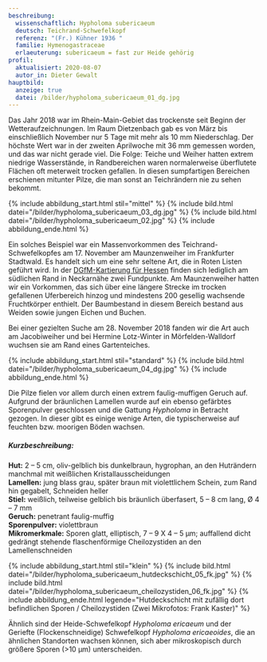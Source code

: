 ```yaml
---
beschreibung:
  wissenschaftlich: Hypholoma subericaeum
  deutsch: Teichrand-Schwefelkopf
  referenz: "(Fr.) Kühner 1936 "
  familie: Hymenogastraceae
  erlaeuterung: subericaeum = fast zur Heide gehörig
profil:
  aktualisiert: 2020-08-07
  autor_in: Dieter Gewalt
hauptbild:
  anzeige: true
  datei: /bilder/hypholoma_subericaeum_01_dg.jpg
---
```

Das Jahr 2018 war im Rhein-Main-Gebiet das trockenste seit Beginn der Wetteraufzeichnungen. Im Raum Dietzenbach gab es von März bis einschließlich November nur 5 Tage mit mehr als 10 mm Niederschlag. Der höchste Wert war in der zweiten Aprilwoche mit 36 mm gemessen worden, und das war nicht gerade viel. Die Folge: Teiche und Weiher hatten extrem niedrige Wasserstände, in Randbereichen waren normalerweise überflutete Flächen oft meterweit trocken gefallen. In diesen sumpfartigen Bereichen erschienen mitunter Pilze, die man sonst an Teichrändern nie zu sehen bekommt.

{% include abbildung_start.html stil="mittel" %}
{% include bild.html datei="/bilder/hypholoma_subericaeum_03_dg.jpg" %}
{% include bild.html datei="/bilder/hypholoma_subericaeum_02.jpg" %}
{% include abbildung_ende.html %}

Ein solches Beispiel war ein Massenvorkommen des Teichrand-Schwefelkopfes am 17. November am Maunzenweiher im Frankfurter Stadtwald. Es handelt sich um eine sehr seltene Art, die in Roten Listen geführt wird. In der [DGfM-Kartierung für Hessen](http://hessen.pilze-deutschland.de/organismen/hypholoma-subericaeum-fr-k%C3%BChner-1936-1) finden sich lediglich am südlichen Rand in Neckarnähe zwei Fundpunkte. Am Maunzenweiher hatten wir ein Vorkommen, das sich über eine längere Strecke im trocken gefallenen Uferbereich hinzog und mindestens 200 gesellig wachsende Fruchtkörper enthielt. Der Baumbestand in diesem Bereich bestand aus Weiden sowie jungen Eichen und Buchen.

Bei einer gezielten Suche am 28. November 2018 fanden wir die Art auch am Jacobiweiher und bei Hermine Lotz-Winter in Mörfelden-Walldorf wuchsen sie am Rand eines Gartenteiches.

{% include abbildung_start.html stil="standard" %}
{% include bild.html datei="/bilder/hypholoma_subericaeum_04_dg.jpg" %}
{% include abbildung_ende.html %}

Die Pilze fielen vor allem durch einen extrem faulig-muffigen Geruch auf. Aufgrund der bräunlichen Lamellen wurde auf ein ebenso gefärbtes Sporenpulver geschlossen und die Gattung *Hypholoma* in Betracht gezogen. In dieser gibt es einige wenige Arten, die typischerweise auf feuchten bzw. moorigen Böden wachsen.

##### Kurzbeschreibung:

**Hut:** 2 – 5 cm, oliv-gelblich bis dunkelbraun, hygrophan, an den Huträndern manchmal mit weißlichen Kristallausscheidungen  
**Lamellen:** jung blass grau, später braun mit violettlichem Schein, zum Rand hin gegabelt, Schneiden heller  
**Stiel:** weißlich, teilweise gelblich bis bräunlich überfasert, 5 – 8 cm lang, Ø 4 – 7 mm  
**Geruch:** penetrant faulig-muffig  
**Sporenpulver:** violettbraun  
**Mikromerkmale:** Sporen glatt, elliptisch, 7 – 9 X 4 – 5 µm; auffallend dicht gedrängt stehende flaschenförmige Cheilozystiden an den Lamellenschneiden

{% include abbildung_start.html stil="klein" %}
{% include bild.html datei="/bilder/hypholoma_subericaeum_hutdeckschicht_05_fk.jpg" %}
{% include bild.html datei="/bilder/hypholoma_subericaeum_cheilozystiden_06_fk.jpg" %}
{% include abbildung_ende.html legende="Hutdeckschicht mit zufällig dort befindlichen Sporen / Cheilozystiden (Zwei Mikrofotos: Frank Kaster)" %}

Ähnlich sind der Heide-Schwefelkopf *Hypholoma ericaeum* und der Geriefte (Flockenschneidige) Schwefelkopf *Hypholoma ericaeoides*, die an ähnlichen Standorten wachsen können, sich aber mikroskopisch durch größere Sporen (>10 µm) unterscheiden.